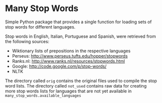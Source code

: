 Many Stop Words
===============

Simple Python package that provides a single function for loading sets
of stop words for different languages.

Stop words in English, Italian, Portuguese and Spanish, were retrieved
from the following sources:

 * Wiktionary lists of prepositions in the respective languages
 * Perseus: http://www.perseus.tufts.edu/hopper/stopwords
 * Ranks.nl: http://www.ranks.nl/resources/stopwords.html
 * Google: http://code.google.com/p/stop-words/
 * NLTK

The directory called `orig` contains the original files used to
compile the stop word lists.  The directory called `not_used` contains
raw data for creating more stop words lists for languages that are not
yet available in `many_stop_words.available_languages`
